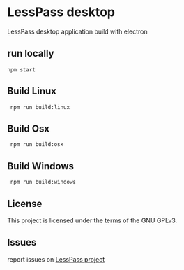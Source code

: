 # LessPass desktop

LessPass desktop application build with electron

## run locally

    npm start

## Build Linux
 
     npm run build:linux

## Build Osx
 
     npm run build:osx

## Build Windows
 
     npm run build:windows

## License

This project is licensed under the terms of the GNU GPLv3.


## Issues

report issues on [LessPass project](https://github.com/lesspass/lesspass/issues)

